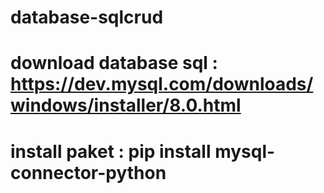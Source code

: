 # database-sqlcrud
# download database sql : https://dev.mysql.com/downloads/windows/installer/8.0.html
# install paket : pip install mysql-connector-python
